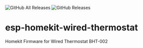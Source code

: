 ![GitHub All Releases](https://img.shields.io/github/downloads/maccoylton/esp-homekit-wired-thermostat/total) 
![GitHub Releases](https://img.shields.io/github/downloads/maccoylton/esp-homekit-wired-thermostat/latest/total)

# esp-homekit-wired-thermostat
Homekit Firmware for Wired Thermostat BHT-002
